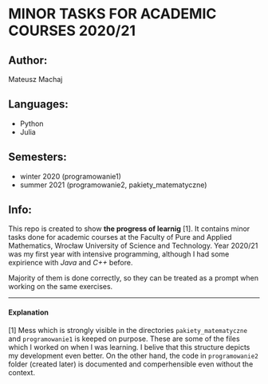 # MINOR TASKS FOR ACADEMIC COURSES 2020/21
## Author: 
Mateusz Machaj
## Languages:
- Python
- Julia
## Semesters: 
- winter 2020 (programowanie1)
- summer 2021 (programowanie2, pakiety_matematyczne)
## Info:
This repo is created to show **the progress of learnig** [1]. It contains minor tasks done for academic courses at the Faculty of Pure and Applied Mathematics, Wrocław University of Science and Technology.
Year 2020/21 was my first year with intensive programming, although I had some expirience with *Java* and *C++* before.

Majority of them is done correctly, so they can be treated as a prompt when working on the same exercises.

---
#### Explanation
[1] Mess which is strongly visible in the directories `pakiety_matematyczne` and `programowanie1` is keeped on purpose. These are some of the files which I worked on when I was learning. I belive that this structure depicts my development even better. On the other hand, the code in `programowanie2` folder (created later) is documented and comperhensible even without the context.
